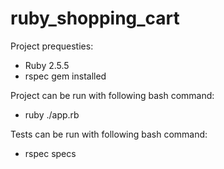 # ruby_shopping_cart

Project prequesties:
- Ruby 2.5.5
- rspec gem installed

Project can be run with following bash command:
- ruby ./app.rb

Tests can be run with following bash command:
- rspec specs
